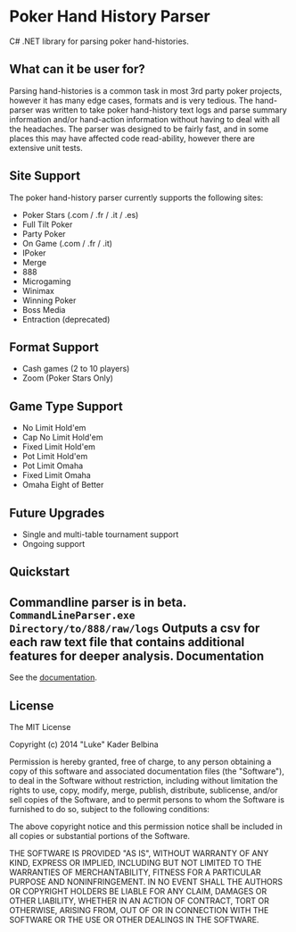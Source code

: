 Poker Hand History Parser
=========================

C# .NET library for parsing poker hand-histories.

What can it be user for?
------------------------

Parsing hand-histories is a common task in most 3rd party poker projects, however it has many edge cases, formats and is very tedious. The hand-parser was written to take poker hand-history text logs and parse summary information and/or hand-action information without having to deal with all the headaches. The parser was designed to be fairly fast, and in some places this may have affected code read-ability, however there are extensive unit tests.

Site Support
------------

The poker hand-history parser currently supports the following sites:

 * Poker Stars (.com / .fr / .it / .es)
 * Full Tilt Poker
 * Party Poker
 * On Game (.com / .fr / .it)
 * IPoker
 * Merge
 * 888
 * Microgaming
 * Winimax
 * Winning Poker
 * Boss Media
 * Entraction (deprecated)

Format Support
--------------
 * Cash games (2 to 10 players)
 * Zoom (Poker Stars Only)

Game Type Support
-----------------
 * No Limit Hold'em
 * Cap No Limit Hold'em
 * Fixed Limit Hold'em
 * Pot Limit Hold'em
 * Pot Limit Omaha
 * Fixed Limit Omaha
 * Omaha Eight of Better

Future Upgrades
---------------
 * Single and multi-table tournament support
 * Ongoing support

Quickstart  
-----------
Commandline parser is in beta.
`CommandLineParser.exe Directory/to/888/raw/logs`
Outputs a csv for each raw text file that contains additional features for deeper analysis.
Documentation
-------------

See the [documentation](https://github.com/KBelbina/PokerHandHistoryParser/wiki).

License
-------

The MIT License

Copyright (c) 2014 "Luke" Kader Belbina

Permission is hereby granted, free of charge, to any person obtaining a copy of this software and associated documentation files (the "Software"), to deal in the Software without restriction, including without limitation the rights to use, copy, modify, merge, publish, distribute, sublicense, and/or sell copies of the Software, and to permit persons to whom the Software is furnished to do so, subject to the following conditions:

The above copyright notice and this permission notice shall be included in all copies or substantial portions of the Software.

THE SOFTWARE IS PROVIDED "AS IS", WITHOUT WARRANTY OF ANY KIND, EXPRESS OR IMPLIED, INCLUDING BUT NOT LIMITED TO THE WARRANTIES OF MERCHANTABILITY, FITNESS FOR A PARTICULAR PURPOSE AND NONINFRINGEMENT. IN NO EVENT SHALL THE AUTHORS OR COPYRIGHT HOLDERS BE LIABLE FOR ANY CLAIM, DAMAGES OR OTHER LIABILITY, WHETHER IN AN ACTION OF CONTRACT, TORT OR OTHERWISE, ARISING FROM, OUT OF OR IN CONNECTION WITH THE SOFTWARE OR THE USE OR OTHER DEALINGS IN THE SOFTWARE.
